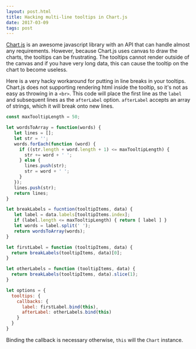 ```yaml
---
layout: post.html
title: Hacking multi-line tooltips in Chart.js
date: 2017-03-09
tags: post
---
```


[Chart.js](http://www.chartjs.org/) is an awesome javascript library with an API that can handle almost any
requirements. However, because Chart.js uses canvas to draw the charts, the tooltips can be frustrating.
The tooltips cannot render outside of the canvas and if you have very long data, this can cause the tooltip
on the chart to become useless.

Here is a very hacky workaround for putting in line breaks in your tooltips. Chart.js does not supporting
rendering html inside the tooltip, so it's not as easy as throwing in a `<br>`. This code will place the first line as
the `label` and subsequent lines as the `afterLabel` option. `afterLabel` accepts an array of strings, which
it will break onto new lines.

```javascript
const maxTooltipLength = 50;

let wordsToArray = function(words) {
   let lines = [];
   let str = '';
   words.forEach(function (word) {
     if ((str.length + word.length + 1) <= maxTooltipLength) {
       str += word + ' ';
     } else {
       lines.push(str);
       str = word + ' ';
     }
   });
   lines.push(str);
   return lines;
}

let breakLabels = fucntion(tooltipItems, data) {
   let label = data.labels[tooltipItems.index];
   if (label.length <= maxTooltipLength) { return [ label ] }
   let words = label.split(' ');
   return wordsToArray(words);
}

let firstLabel = function (tooltipItems, data) {
  return breakLabels(tooltipItems, data)[0];
}

let otherLabels = function (tooltipItems, data) {
  return breakLabels(tooltipItems, data).slice(1);
}

let options = {
  tooltips: {
    callbacks: {
      label: firstLabel.bind(this),
      afterLabel: otherLabels.bind(this)
    }
  }
}
```

Binding the callback is necessary otherwise, `this` will the `Chart` instance.
